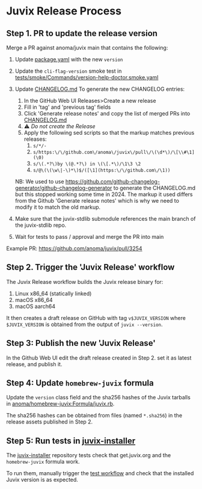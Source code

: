 # Juvix Release Process

## Step 1. PR to update the release version

Merge a PR against anoma/juvix main that contains the following:

1. Update [package.yaml](package.yaml) with the new `version`
2. Update the `cli-flag-version` smoke test in [tests/smoke/Commands/version-help-doctor.smoke.yaml](tests/smoke/Commands/version-help-doctor.smoke.yaml)
3. Update [CHANGELOG.md](CHANGELOG.md)
   To generate the new CHANGELOG entries:

   1. In the GitHub Web UI Releases>Create a new release
   2. Fill in 'tag' and 'previous tag' fields
   3. Click 'Generate release notes' and copy the list of merged PRs into [CHANGELOG.md](CHANGELOG.md)
   4. :warning: _Do not create the Release_
   5. Apply the following sed scripts so that the markup matches previous releases:
      1. `s/*/-`
      2. `s/https:\/\/github.com\/anoma\/juvix\/pull\/\(\d*\)/\[\\#\1](\0)`
      3. `s/\(.*?\)by \(@.*?\) in \(\[.*\)/\1\3 \2`
      4. `s/@\(\(\w\|-\)*\)$/([\1](https:\/\/github.com\/\1))`

   NB: We used to use https://github.com/github-changelog-generator/github-changelog-generator to generate the CHANGELOG.md but this stopped working some time in 2024. The markup it used differs from the Github 'Generate release notes' which is why we need to modify it to match the old markup.

4. Make sure that the juvix-stdlib submodule references the main branch of the juvix-stdlib repo.
5. Wait for tests to pass / approval and merge the PR into main

Example PR: https://github.com/anoma/juvix/pull/3254

## Step 2. Trigger the 'Juvix Release' workflow

The Juvix Release workflow builds the Juvix release binary for:

1. Linux x86_64 (statically linked)
2. macOS x86_64
3. macOS aarch64

It then creates a draft release on GitHub with tag `v$JUVIX_VERSION` where `$JUVIX_VERSION` is obtained from the output of `juvix --version`.

## Step 3: Publish the new 'Juvix Release'

In the Github Web UI edit the draft release created in Step 2. set it as latest release, and publish it.

## Step 4: Update `homebrew-juvix` formula

Update the `version` class field and the sha256 hashes of the Juvix tarballs in [anoma/homebrew-juvix:Formula/juvix.rb](https://github.com/anoma/homebrew-juvix/blob/main/Formula/juvix.rb).

The sha256 hashes can be obtained from files (named `*.sha256`) in the release assets published in Step 2.

## Step 5: Run tests in [juvix-installer](https://github.com/anoma/juvix-installer)

The [juvix-installer](https://github.com/anoma/juvix-installer) repository tests check that get.juvix.org and the `homebrew-juvix` formula work.

To run them, manually trigger the [test workflow](https://github.com/anoma/juvix-installer/actions/workflows/test.yaml) and check that the installed Juvix version is as expected.
